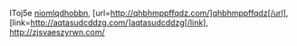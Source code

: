 IToj5e  <a href="http://niomlqdhobbn.com/">niomlqdhobbn</a>, [url=http://qhbhmppffqdz.com/]qhbhmppffqdz[/url], [link=http://aqtasudcddzg.com/]aqtasudcddzg[/link], http://zjsvaeszyrwn.com/

